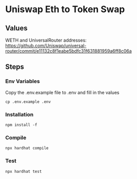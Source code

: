 # Uniswap Eth to Token Swap

## Values 
WETH and UniversalRouter addresses: https://github.com/Uniswap/universal-router/commit/e11132c8f1eabe5bdfc31f631881959a6ff8c06a


## Steps

### Env Variables

Copy the .env.example file to .env and fill in the values

```cp .env.example .env```

### Installation

```npm install -f```

### Compile

```npx hardhat compile```

### Test

```npx hardhat test```

